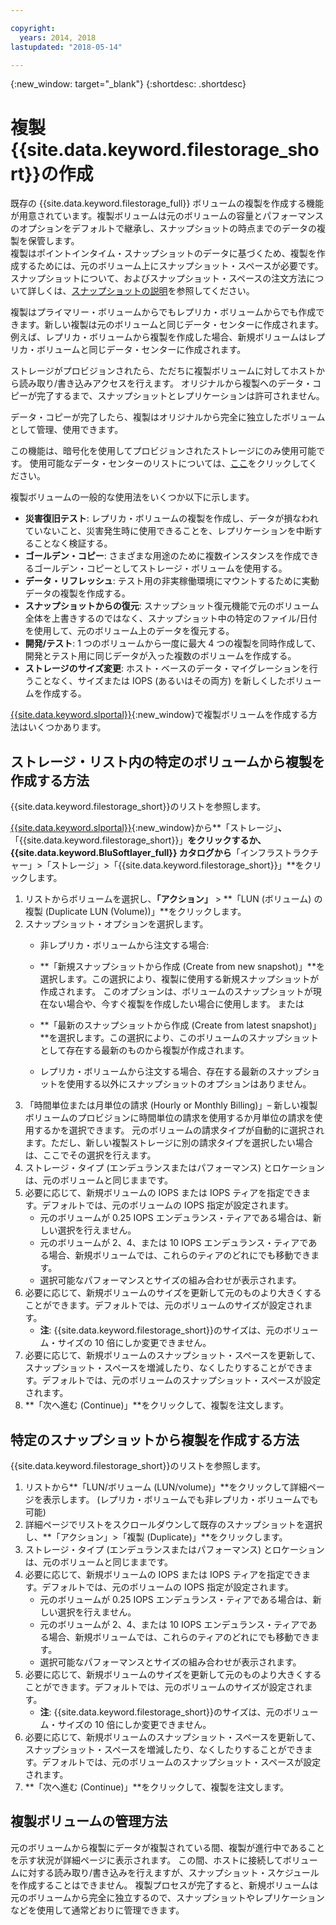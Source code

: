 ```yaml
---

copyright:
  years: 2014, 2018
lastupdated: "2018-05-14"

---
```

{:new_window: target="_blank"}
{:shortdesc: .shortdesc}

# 複製{{site.data.keyword.filestorage_short}}の作成

既存の {{site.data.keyword.filestorage_full}} ボリュームの複製を作成する機能が用意されています。複製ボリュームは元のボリュームの容量とパフォーマンスのオプションをデフォルトで継承し、スナップショットの時点までのデータの複製を保管します。   
複製はポイントインタイム・スナップショットのデータに基づくため、複製を作成するためには、元のボリューム上にスナップショット・スペースが必要です。 スナップショットについて、およびスナップショット・スペースの注文方法について詳しくは、[スナップショットの説明](snapshots.html)を参照してください。

複製はプライマリー・ボリュームからでもレプリカ・ボリュームからでも作成できます。新しい複製は元のボリュームと同じデータ・センターに作成されます。 例えば、レプリカ・ボリュームから複製を作成した場合、新規ボリュームはレプリカ・ボリュームと同じデータ・センターに作成されます。    

ストレージがプロビジョンされたら、ただちに複製ボリュームに対してホストから読み取り/書き込みアクセスを行えます。 オリジナルから複製へのデータ・コピーが完了するまで、スナップショットとレプリケーションは許可されません。 

データ・コピーが完了したら、複製はオリジナルから完全に独立したボリュームとして管理、使用できます。 

この機能は、暗号化を使用してプロビジョンされたストレージにのみ使用可能です。 使用可能なデータ・センターのリストについては、[ここ](new-ibm-block-and-file-storage-location-and-features.html)をクリックしてください。 

複製ボリュームの一般的な使用法をいくつか以下に示します。
  - **災害復旧テスト**: レプリカ・ボリュームの複製を作成し、データが損なわれていないこと、災害発生時に使用できることを、レプリケーションを中断することなく検証する。 
  - **ゴールデン・コピー**: さまざまな用途のために複数インスタンスを作成できるゴールデン・コピーとしてストレージ・ボリュームを使用する。 
  - **データ・リフレッシュ**: テスト用の非実稼働環境にマウントするために実動データの複製を作成する。 
  - **スナップショットからの復元**: スナップショット復元機能で元のボリューム全体を上書きするのではなく、スナップショット中の特定のファイル/日付を使用して、元のボリューム上のデータを復元する。 
  - **開発/テスト**: 1 つのボリュームから一度に最大 4 つの複製を同時作成して、開発とテスト用に同じデータが入った複数のボリュームを作成する。 
  - **ストレージのサイズ変更**: ホスト・ベースのデータ・マイグレーションを行うことなく、サイズまたは IOPS (あるいはその両方) を新しくしたボリュームを作成する。  
	

[{{site.data.keyword.slportal}}](https://control.softlayer.com/){:new_window}で複製ボリュームを作成する方法はいくつかあります。 

## ストレージ・リスト内の特定のボリュームから複製を作成する方法

{{site.data.keyword.filestorage_short}}のリストを参照します。

[{{site.data.keyword.slportal}}](https://control.softlayer.com/){:new_window}から**「ストレージ」**、**「{{site.data.keyword.filestorage_short}}」**をクリックするか、{{site.data.keyword.BluSoftlayer_full}} カタログから**「インフラストラクチャー」>「ストレージ」>「{{site.data.keyword.filestorage_short}}」**をクリックします。 

1.	リストからボリュームを選択し、**「アクション」** > **「LUN (ボリューム) の複製 (Duplicate LUN (Volume))」**をクリックします。 
2.	スナップショット・オプションを選択します。 
    -	非レプリカ・ボリュームから注文する場合:
      -	**「新規スナップショットから作成 (Create from new snapshot)」**を選択します。この選択により、複製に使用する新規スナップショットが作成されます。 このオプションは、ボリュームのスナップショットが現在ない場合や、今すぐ複製を作成したい場合に使用します。
                      または 

      -	**「最新のスナップショットから作成 (Create from latest snapshot)」**を選択します。この選択により、このボリュームのスナップショットとして存在する最新のものから複製が作成されます。 
    -	レプリカ・ボリュームから注文する場合、存在する最新のスナップショットを使用する以外にスナップショットのオプションはありません。 
3.	「時間単位または月単位の請求 (Hourly or Monthly Billing)」– 新しい複製ボリュームのプロビジョンに時間単位の請求を使用するか月単位の請求を使用するかを選択できます。 元のボリュームの請求タイプが自動的に選択されます。ただし、新しい複製ストレージに別の請求タイプを選択したい場合は、ここでその選択を行えます。
4. 	ストレージ・タイプ (エンデュランスまたはパフォーマンス) とロケーションは、元のボリュームと同じままです。 
5.	必要に応じて、新規ボリュームの IOPS または IOPS ティアを指定できます。デフォルトでは、元のボリュームの IOPS 指定が設定されます。 
      -	元のボリュームが 0.25 IOPS エンデュランス・ティアである場合は、新しい選択を行えません。 
      -	元のボリュームが 2、4、または 10 IOPS エンデュランス・ティアである場合、新規ボリュームでは、これらのティアのどれにでも移動できます。 
      -	選択可能なパフォーマンスとサイズの組み合わせが表示されます。 
6.	必要に応じて、新規ボリュームのサイズを更新して元のものより大きくすることができます。デフォルトでは、元のボリュームのサイズが設定されます。 
  	-	**注**: {{site.data.keyword.filestorage_short}}のサイズは、元のボリューム・サイズの 10 倍にしか変更できません。 
7.	必要に応じて、新規ボリュームのスナップショット・スペースを更新して、スナップショット・スペースを増減したり、なくしたりすることができます。デフォルトでは、元のボリュームのスナップショット・スペースが設定されます。 
8.	**「次へ進む (Continue)」**をクリックして、複製を注文します。 



## 特定のスナップショットから複製を作成する方法

{{site.data.keyword.filestorage_short}}のリストを参照します。

1.	リストから**「LUN/ボリューム (LUN/volume)」**をクリックして詳細ページを表示します。 (レプリカ・ボリュームでも非レプリカ・ボリュームでも可能) 
2.	詳細ページでリストをスクロールダウンして既存のスナップショットを選択し、**「アクション」>「複製 (Duplicate)」**をクリックします。   
3.	ストレージ・タイプ (エンデュランスまたはパフォーマンス) とロケーションは、元のボリュームと同じままです。 
4.	必要に応じて、新規ボリュームの IOPS または IOPS ティアを指定できます。デフォルトでは、元のボリュームの IOPS 指定が設定されます。 
      - 元のボリュームが 0.25 IOPS エンデュランス・ティアである場合は、新しい選択を行えません。 
      - 元のボリュームが 2、4、または 10 IOPS エンデュランス・ティアである場合、新規ボリュームでは、これらのティアのどれにでも移動できます。 
      - 選択可能なパフォーマンスとサイズの組み合わせが表示されます。 
5.	必要に応じて、新規ボリュームのサイズを更新して元のものより大きくすることができます。デフォルトでは、元のボリュームのサイズが設定されます。 
      - **注**: {{site.data.keyword.filestorage_short}}のサイズは、元のボリューム・サイズの 10 倍にしか変更できません。 
6.	必要に応じて、新規ボリュームのスナップショット・スペースを更新して、スナップショット・スペースを増減したり、なくしたりすることができます。デフォルトでは、元のボリュームのスナップショット・スペースが設定されます。 
7.	**「次へ進む (Continue)」**をクリックして、複製を注文します。 


## 複製ボリュームの管理方法

元のボリュームから複製にデータが複製されている間、複製が進行中であることを示す状況が詳細ページに表示されます。 この間、ホストに接続してボリュームに対する読み取り/書き込みを行えますが、スナップショット・スケジュールを作成することはできません。 複製プロセスが完了すると、新規ボリュームは元のボリュームから完全に独立するので、スナップショットやレプリケーションなどを使用して通常どおりに管理できます。 
